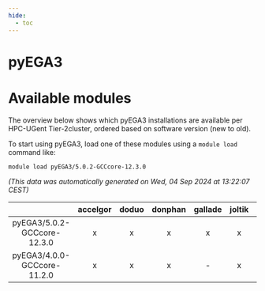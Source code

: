```yaml
---
hide:
  - toc
---
```


pyEGA3
======

# Available modules


The overview below shows which pyEGA3 installations are available per HPC-UGent Tier-2cluster, ordered based on software version (new to old).

To start using pyEGA3, load one of these modules using a `module load` command like:

```shell
module load pyEGA3/5.0.2-GCCcore-12.3.0
```

*(This data was automatically generated on Wed, 04 Sep 2024 at 13:22:07 CEST)*  

| |accelgor|doduo|donphan|gallade|joltik|shinx|skitty|
| :---: | :---: | :---: | :---: | :---: | :---: | :---: | :---: |
|pyEGA3/5.0.2-GCCcore-12.3.0|x|x|x|x|x|x|x|
|pyEGA3/4.0.0-GCCcore-11.2.0|x|x|x|-|x|-|x|
